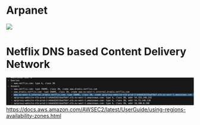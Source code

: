 # Arpanet

![](arpanet.png)

# Netflix DNS based Content Delivery Network

![img.png](images/Netflix_CDN.png)
https://docs.aws.amazon.com/AWSEC2/latest/UserGuide/using-regions-availability-zones.html